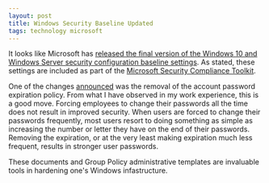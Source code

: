 ```yaml
---
layout: post
title: Windows Security Baseline Updated
tags: technology microsoft
---
```


It looks like Microsoft has [released the final version of the Windows 10 and Windows Server security configuration baseline settings](https://techcommunity.microsoft.com/t5/microsoft-security-baselines/security-baseline-final-windows-10-and-windows-server-version/ba-p/1543631). As stated, these settings are included as part of the [Microsoft Security Compliance Toolkit](https://www.microsoft.com/download/details.aspx?id=55319).

One of the changes [announced](https://techcommunity.microsoft.com/t5/microsoft-security-baselines/security-baseline-final-for-windows-10-v1903-and-windows-server/ba-p/701084) was the removal of the account password expiration policy. From what I have observed in my work experience, this is a good move. Forcing employees to change their passwords all the time does not result in improved security. When users are forced to change their passwords frequently, most users resort to doing something as simple as increasing the number or letter they have on the end of their passwords. Removing the expiration, or at the very least making expiration much less frequent, results in stronger user passwords.

These documents and Group Policy administrative templates are invaluable tools in hardening one's Windows infastructure.
